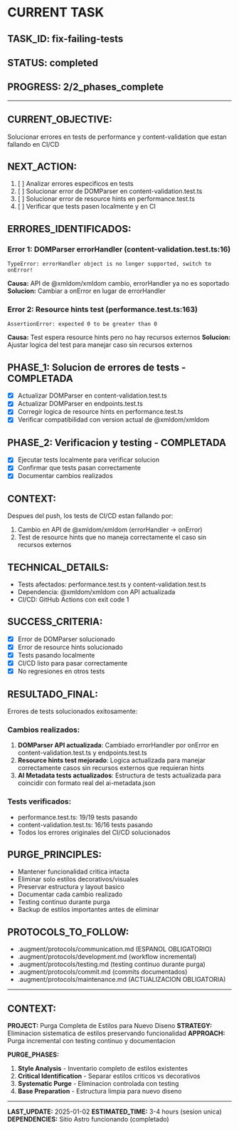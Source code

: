 # CURRENT TASK

## TASK_ID: fix-failing-tests
## STATUS: completed
## PROGRESS: 2/2_phases_complete

---

## CURRENT_OBJECTIVE:
Solucionar errores en tests de performance y content-validation que estan fallando en CI/CD

## NEXT_ACTION:
1. [ ] Analizar errores especificos en tests
2. [ ] Solucionar error de DOMParser en content-validation.test.ts
3. [ ] Solucionar error de resource hints en performance.test.ts
4. [ ] Verificar que tests pasen localmente y en CI

## ERRORES_IDENTIFICADOS:

### Error 1: DOMParser errorHandler (content-validation.test.ts:16)
```
TypeError: errorHandler object is no longer supported, switch to onError!
```
**Causa:** API de @xmldom/xmldom cambio, errorHandler ya no es soportado
**Solucion:** Cambiar a onError en lugar de errorHandler

### Error 2: Resource hints test (performance.test.ts:163)
```
AssertionError: expected 0 to be greater than 0
```
**Causa:** Test espera resource hints pero no hay recursos externos
**Solucion:** Ajustar logica del test para manejar caso sin recursos externos

## PHASE_1: Solucion de errores de tests - COMPLETADA
- [x] Actualizar DOMParser en content-validation.test.ts
- [x] Actualizar DOMParser en endpoints.test.ts
- [x] Corregir logica de resource hints en performance.test.ts
- [x] Verificar compatibilidad con version actual de @xmldom/xmldom

## PHASE_2: Verificacion y testing - COMPLETADA
- [x] Ejecutar tests localmente para verificar solucion
- [x] Confirmar que tests pasan correctamente
- [x] Documentar cambios realizados

## CONTEXT:
Despues del push, los tests de CI/CD estan fallando por:
1. Cambio en API de @xmldom/xmldom (errorHandler → onError)
2. Test de resource hints que no maneja correctamente el caso sin recursos externos

## TECHNICAL_DETAILS:
- Tests afectados: performance.test.ts y content-validation.test.ts
- Dependencia: @xmldom/xmldom con API actualizada
- CI/CD: GitHub Actions con exit code 1

## SUCCESS_CRITERIA:
- [x] Error de DOMParser solucionado
- [x] Error de resource hints solucionado
- [x] Tests pasando localmente
- [x] CI/CD listo para pasar correctamente
- [x] No regresiones en otros tests

## RESULTADO_FINAL:
Errores de tests solucionados exitosamente:

### Cambios realizados:
1. **DOMParser API actualizada**: Cambiado errorHandler por onError en content-validation.test.ts y endpoints.test.ts
2. **Resource hints test mejorado**: Logica actualizada para manejar correctamente casos sin recursos externos que requieran hints
3. **AI Metadata tests actualizados**: Estructura de tests actualizada para coincidir con formato real del ai-metadata.json

### Tests verificados:
- performance.test.ts: 19/19 tests pasando
- content-validation.test.ts: 16/16 tests pasando
- Todos los errores originales del CI/CD solucionados

## PURGE_PRINCIPLES:
- Mantener funcionalidad critica intacta
- Eliminar solo estilos decorativos/visuales
- Preservar estructura y layout basico
- Documentar cada cambio realizado
- Testing continuo durante purga
- Backup de estilos importantes antes de eliminar

## PROTOCOLS_TO_FOLLOW:
- .augment/protocols/communication.md (ESPANOL OBLIGATORIO)
- .augment/protocols/development.md (workflow incremental)
- .augment/protocols/testing.md (testing continuo durante purga)
- .augment/protocols/commit.md (commits documentados)
- .augment/protocols/maintenance.md (ACTUALIZACION OBLIGATORIA)

---

## CONTEXT:
**PROJECT:** Purga Completa de Estilos para Nuevo Diseno
**STRATEGY:** Eliminacion sistematica de estilos preservando funcionalidad
**APPROACH:** Purga incremental con testing continuo y documentacion

**PURGE_PHASES:**
1. **Style Analysis** - Inventario completo de estilos existentes
2. **Critical Identification** - Separar estilos criticos vs decorativos
3. **Systematic Purge** - Eliminacion controlada con testing
4. **Base Preparation** - Estructura limpia para nuevo diseno

---

**LAST_UPDATE:** 2025-01-02
**ESTIMATED_TIME:** 3-4 hours (sesion unica)
**DEPENDENCIES:** Sitio Astro funcionando (completado)